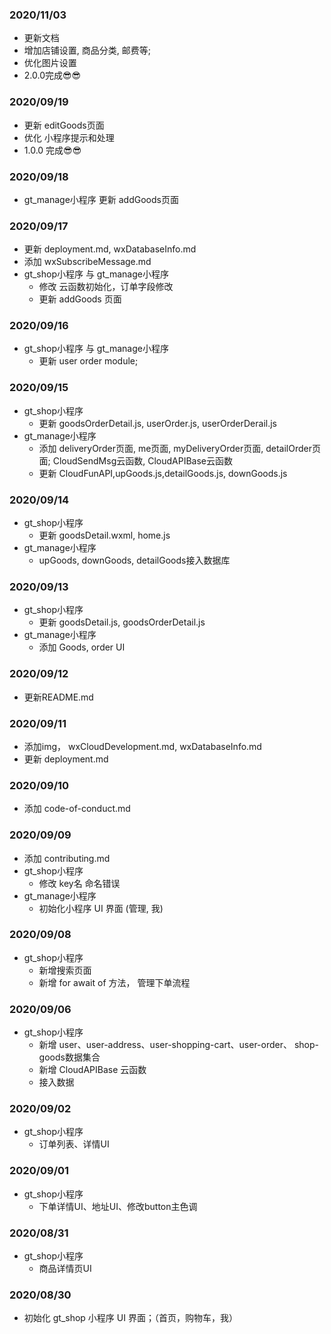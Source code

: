 
### 2020/11/03
- 更新文档
- 增加店铺设置, 商品分类, 邮费等;
- 优化图片设置
- 2.0.0完成😎😎

### 2020/09/19
- 更新 editGoods页面
- 优化 小程序提示和处理
- 1.0.0 完成😎😎

### 2020/09/18
- gt_manage小程序
  更新 addGoods页面

### 2020/09/17
- 更新 deployment.md, wxDatabaseInfo.md
- 添加 wxSubscribeMessage.md
- gt_shop小程序 与 gt_manage小程序
  - 修改 云函数初始化，订单字段修改
  - 更新 addGoods 页面
### 2020/09/16
- gt_shop小程序 与 gt_manage小程序
  - 更新 user order module;

### 2020/09/15
- gt_shop小程序
  - 更新 goodsOrderDetail.js, userOrder.js, userOrderDerail.js
- gt_manage小程序
  - 添加 deliveryOrder页面, me页面, myDeliveryOrder页面, detailOrder页面; CloudSendMsg云函数, CloudAPIBase云函数
  - 更新 CloudFunAPI,upGoods.js,detailGoods.js, downGoods.js

### 2020/09/14
- gt_shop小程序
  - 更新 goodsDetail.wxml, home.js
- gt_manage小程序
  - upGoods, downGoods, detailGoods接入数据库

### 2020/09/13
- gt_shop小程序
  - 更新 goodsDetail.js, goodsOrderDetail.js
- gt_manage小程序
  - 添加 Goods, order UI

### 2020/09/12
- 更新README.md

### 2020/09/11
- 添加img， wxCloudDevelopment.md, wxDatabaseInfo.md
- 更新 deployment.md

### 2020/09/10
- 添加 code-of-conduct.md

### 2020/09/09
- 添加 contributing.md
- gt_shop小程序
  - 修改 key名 命名错误
- gt_manage小程序
  - 初始化小程序 UI 界面 (管理, 我)

### 2020/09/08
- gt_shop小程序
  - 新增搜索页面
  - 新增 for await of 方法， 管理下单流程

### 2020/09/06
- gt_shop小程序
  - 新增 user、user-address、user-shopping-cart、user-order、 shop-goods数据集合
  - 新增 CloudAPIBase 云函数
  - 接入数据

### 2020/09/02
- gt_shop小程序
  - 订单列表、详情UI

### 2020/09/01
- gt_shop小程序
  - 下单详情UI、地址UI、修改button主色调

### 2020/08/31
- gt_shop小程序
  - 商品详情页UI

### 2020/08/30
- 初始化 gt_shop 小程序 UI 界面；（首页，购物车，我）
